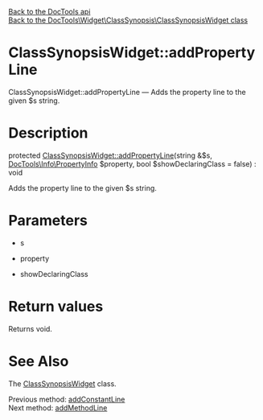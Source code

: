 [Back to the DocTools api](https://github.com/lingtalfi/DocTools/blob/master/doc/api/DocTools.md)<br>
[Back to the DocTools\Widget\ClassSynopsis\ClassSynopsisWidget class](https://github.com/lingtalfi/DocTools/blob/master/doc/api/DocTools/Widget/ClassSynopsis/ClassSynopsisWidget.md)


ClassSynopsisWidget::addPropertyLine
================



ClassSynopsisWidget::addPropertyLine — Adds the property line to the given $s string.




Description
================


protected [ClassSynopsisWidget::addPropertyLine](https://github.com/lingtalfi/DocTools/blob/master/doc/api/DocTools/Widget/ClassSynopsis/ClassSynopsisWidget/addPropertyLine.md)(string &$s, [DocTools\Info\PropertyInfo](https://github.com/lingtalfi/DocTools/blob/master/doc/api/DocTools/Info/PropertyInfo.md) $property, bool $showDeclaringClass = false) : void




Adds the property line to the given $s string.




Parameters
================


- s

    

- property

    

- showDeclaringClass

    


Return values
================

Returns void.







See Also
================

The [ClassSynopsisWidget](https://github.com/lingtalfi/DocTools/blob/master/doc/api/DocTools/Widget/ClassSynopsis/ClassSynopsisWidget.md) class.

Previous method: [addConstantLine](https://github.com/lingtalfi/DocTools/blob/master/doc/api/DocTools/Widget/ClassSynopsis/ClassSynopsisWidget/addConstantLine.md)<br>Next method: [addMethodLine](https://github.com/lingtalfi/DocTools/blob/master/doc/api/DocTools/Widget/ClassSynopsis/ClassSynopsisWidget/addMethodLine.md)<br>

